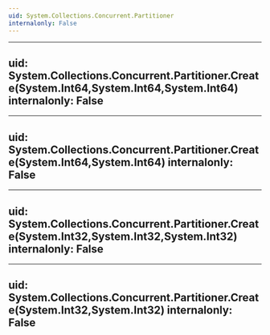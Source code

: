 ```yaml
---
uid: System.Collections.Concurrent.Partitioner
internalonly: False
---
```


---
uid: System.Collections.Concurrent.Partitioner.Create(System.Int64,System.Int64,System.Int64)
internalonly: False
---

---
uid: System.Collections.Concurrent.Partitioner.Create(System.Int64,System.Int64)
internalonly: False
---

---
uid: System.Collections.Concurrent.Partitioner.Create(System.Int32,System.Int32,System.Int32)
internalonly: False
---

---
uid: System.Collections.Concurrent.Partitioner.Create(System.Int32,System.Int32)
internalonly: False
---
